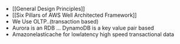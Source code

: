 
- [[General Design Principles]]
- [[Six Pillars of AWS  Well Architected Framework]]
- We Use OLTP..(transaction based)
- Aurora is an RDB ... DynamoDB is a key value pair based
- Amazonelasticache for lowlatency high speed transactional data
  